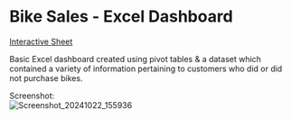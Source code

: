 # Bike Sales - Excel Dashboard
[Interactive Sheet](https://1drv.ms/x/c/268b40e9c494717a/EXX70k5jK9NGuHIHDEoSMHcBaXmVhBKJzEYXAN82RWSLew?e=u4bxYH)

Basic Excel dashboard created using pivot tables & a dataset which contained a variety of information pertaining to customers who did or did not purchase bikes.

Screenshot:<br>
![Screenshot_20241022_155936](https://github.com/user-attachments/assets/571150b3-6c87-4e9f-9f50-50236a108429)
